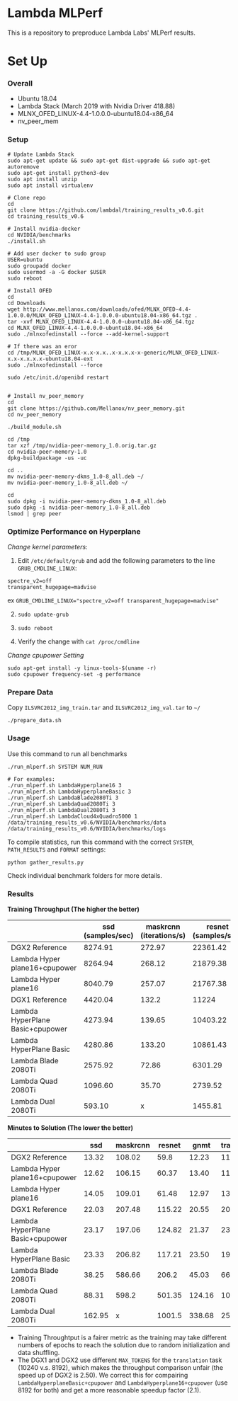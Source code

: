 # Lambda MLPerf

This is a repository to preproduce Lambda Labs' MLPerf results.


# Set Up

### Overall

- Ubuntu 18.04
- Lambda Stack (March 2019 with Nvidia Driver 418.88)
- MLNX_OFED_LINUX-4.4-1.0.0.0-ubuntu18.04-x86_64 
- nv_peer_mem


### Setup


```
# Update Lambda Stack
sudo apt-get update && sudo apt-get dist-upgrade && sudo apt-get autoremove
sudo apt-get install python3-dev
sudo apt install unzip
sudo apt install virtualenv

# Clone repo
cd
git clone https://github.com/lambdal/training_results_v0.6.git
cd training_results_v0.6

# Install nvidia-docker
cd NVIDIA/benchmarks
./install.sh

# Add user docker to sudo group
USER=ubuntu
sudo groupadd docker
sudo usermod -a -G docker $USER
sudo reboot

# Install OFED
cd
cd Downloads
wget http://www.mellanox.com/downloads/ofed/MLNX_OFED-4.4-1.0.0.0/MLNX_OFED_LINUX-4.4-1.0.0.0-ubuntu18.04-x86_64.tgz .
tar -xvf MLNX_OFED_LINUX-4.4-1.0.0.0-ubuntu18.04-x86_64.tgz
cd MLNX_OFED_LINUX-4.4-1.0.0.0-ubuntu18.04-x86_64
sudo ./mlnxofedinstall --force --add-kernel-support

# If there was an eror
cd /tmp/MLNX_OFED_LINUX-x.x-x.x..x-x.x.x-x-generic/MLNX_OFED_LINUX-x.x-x.x.x.x-ubuntu18.04-ext
sudo ./mlnxofedinstall --force

sudo /etc/init.d/openibd restart


# Install nv_peer_memory
cd
git clone https://github.com/Mellanox/nv_peer_memory.git
cd nv_peer_memory

./build_module.sh

cd /tmp
tar xzf /tmp/nvidia-peer-memory_1.0.orig.tar.gz
cd nvidia-peer-memory-1.0
dpkg-buildpackage -us -uc

cd ..
mv nvidia-peer-memory-dkms_1.0-8_all.deb ~/
mv nvidia-peer-memory_1.0-8_all.deb ~/

cd
sudo dpkg -i nvidia-peer-memory-dkms_1.0-8_all.deb
sudo dpkg -i nvidia-peer-memory_1.0-8_all.deb
lsmod | grep peer

``` 

### Optimize Performance on Hyperplane

_Change kernel parameters_: 

1) Edit `/etc/default/grub` and add the following parameters to the line `GRUB_CMDLINE_LINUX`:

```
spectre_v2=off
transparent_hugepage=madvise
```

ex `GRUB_CMDLINE_LINUX="spectre_v2=off transparent_hugepage=madvise"`

2) `sudo update-grub`

3) `sudo reboot`

4) Verify the change with `cat /proc/cmdline`

_Change cpupower Setting_

```
sudo apt-get install -y linux-tools-$(uname -r)
sudo cpupower frequency-set -g performance
```

### Prepare Data

Copy `ILSVRC2012_img_train.tar` and `ILSVRC2012_img_val.tar` to `~/`

```
./prepare_data.sh
```

### Usage

Use this command to run all benchmarks

```
./run_mlperf.sh SYSTEM NUM_RUN 

# For examples:
./run_mlperf.sh LambdaHyperplane16 3
./run_mlperf.sh LambdaHyperplaneBasic 3
./run_mlperf.sh LambdaBlade2080Ti 3
./run_mlperf.sh LambdaQuad2080Ti 3
./run_mlperf.sh LambdaDual2080Ti 3
./run_mlperf.sh LambdaCloud4xQuadro5000 1 /data/training_results_v0.6/NVIDIA/benchmarks/data /data/training_results_v0.6/NVIDIA/benchmarks/logs
```


To compile statistics, run this command with the correct `SYSTEM`, `PATH_RESULTS` and `FORMAT` settings:

```
python gather_results.py
```

Check individual benchmark folders for more details.

### Results


__Training Throughput (The higher the better)__


|   | ssd (samples/sec) | maskrcnn (iterations/s) | resnet (samples/sec) | gnmt (Tok/s) | translation (batches/sec) | minigo (epochs/min) |
|---|---|---|---|---|---|---|
| DGX2 Reference | 8274.91 | 272.97 | 22361.42 | 1349928.90 | 84.86 | x |
| Lambda Hyper plane16+cpupower | 8264.94 | 268.12 | 21879.38 | 1336200.98 | 84.09 | x |
| Lambda Hyper plane16 | 8040.79 | 257.07 | 21767.38 | 1313706.02 | 83.47 | x |
| DGX1 Reference  | 4420.04  | 132.2  | 11224  |  727808 | 33.82  | 0.61  |
| Lambda HyperPlane Basic+cpupower | 4273.94  | 139.65  | 10403.22  | 705040.75  | 40.04  |  0.66 |
| Lambda HyperPlane Basic | 4280.86  | 133.20  | 10861.43  | 696587.86  | 33.77  |  0.50 |
| Lambda Blade 2080Ti | 2575.92  | 72.86  | 6301.29  | 326569.0  | 26.68  |  0.30 |
| Lambda Quad 2080Ti | 1096.60 | 35.70 | 2739.52 | 147396.0 | 13.12 | 0.15 |
| Lambda Dual 2080Ti | 593.10 | x | 1455.81 | 86146.37 | 10.31 | x |


__Minutes to Solution (The lower the better)__

|   | ssd  | maskrcnn  | resnet  | gnmt  | translation  | minigo  |
|---|---|---|---|---|---|---|
| DGX2 Reference | 13.32 | 108.02 | 59.8 | 12.23 | 11.62 | x |
| Lambda Hyper plane16+cpupower | 12.62 | 106.15 | 60.37 | 13.40 | 11.27 | x |
| Lambda Hyper plane16 | 14.05 | 109.01 | 61.48 | 12.97 | 13.01 | x |
| DGX1 Reference  | 22.03  | 207.48  | 115.22  |  20.55 | 20.34  | 27.39  |
| Lambda HyperPlane Basic+cpupower | 23.17  | 197.06  | 124.82  | 21.37  | 23.19  |  24.82 |
| Lambda HyperPlane Basic | 23.33  | 206.82  | 117.21  | 23.50  | 19.85  |  29.76 |
| Lambda Blade 2080Ti | 38.25  | 586.66  | 206.2  | 45.03  | 66.45  |  51.23 |
| Lambda Quad 2080Ti | 88.31 | 598.2 | 501.35 | 124.16 | 100.86 | 143.15 |
| Lambda Dual 2080Ti | 162.95 | x | 1001.5 | 338.68 | 259.29 | x |


* Training Throughtput is a fairer metric as the training may take different numbers of epochs to reach the solution due to random initialization and data shuffling.
* The DGX1 and DGX2 use different `MAX_TOKENS` for the `translation` task (10240 v.s. 8192), which makes the throughput comparison unfair (the speed up of DGX2 is 2.50). We correct this for compairing `LambdaHyperplaneBasic+cpupower` and `LambdaHyperplane16+cpupower` (use 8192 for both) and get a more reasonable speedup factor (2.1). 
